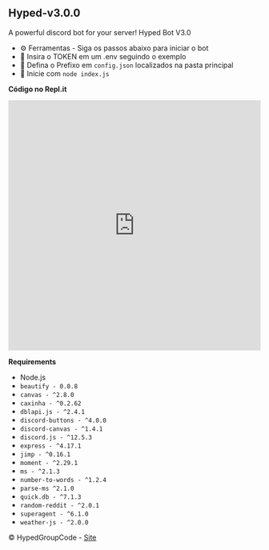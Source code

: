 ## Hyped-v3.0.0
A powerful discord bot for your server! Hyped Bot V3.0

* ⚙️ Ferramentas - Siga os passos abaixo para iniciar o bot
 * 🌟 Insira o TOKEN em um .env seguindo o exemplo
 * 📌 Defina o Prefixo em `config.json` localizados na pasta principal
 * 🌠 Inicie com `node index.js`

**Código no Repl.it**
<iframe frameborder="0" width="100%" height="500px" src="https://replit.com/@DiogoNunes2/Hyped-v3?embed=true"></iframe>

**Requirements**

* Node.js
* `beautify - 0.0.8`
* `canvas - ^2.8.0`
* `caxinha - ^0.2.62`
* `dblapi.js - ^2.4.1`
* `discord-buttons - ^4.0.0`
* `discord-canvas - ^1.4.1`
* `discord.js - ^12.5.3`
* `express - ^4.17.1`
* `jimp - ^0.16.1`
* `moment - ^2.29.1`
* `ms - ^2.1.3`
* `number-to-words - ^1.2.4`
* `parse-ms ^2.1.0`
* `quick.db - ^7.1.3`
* `random-reddit - ^2.0.1`
* `superagent - ^6.1.0`
* `weather-js - ^2.0.0` 

© HypedGroupCode - [Site](https://www.hypeds.com/)